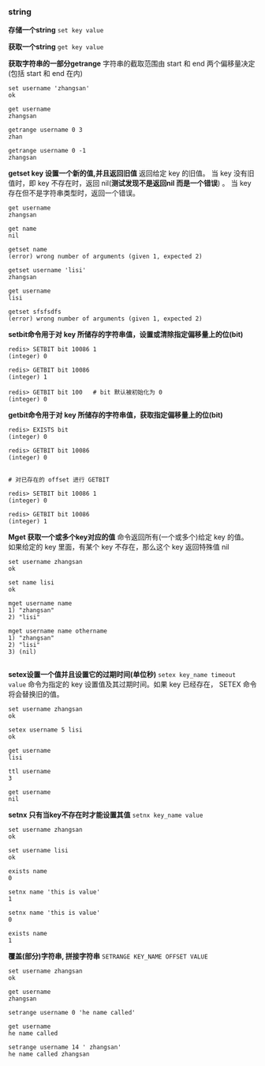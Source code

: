 ### string

**存储一个string**
`set key value`

**获取一个string**
`get key value`

**获取字符串的一部分getrange**
字符串的截取范围由 start 和 end 两个偏移量决定(包括 start 和 end 在内)

```redis
set username 'zhangsan'
ok

get username
zhangsan

getrange username 0 3
zhan

getrange username 0 -1
zhangsan

```

**getset key 设置一个新的值,并且返回旧值**
返回给定 key 的旧值。 当 key 没有旧值时，即 key 不存在时，返回 nil(**测试发现不是返回nil 而是一个错误**) 。
当 key 存在但不是字符串类型时，返回一个错误。

```redis
get username
zhangsan

get name
nil

getset name
(error) wrong number of arguments (given 1, expected 2)

getset username 'lisi'
zhangsan

get username
lisi

getset sfsfsdfs
(error) wrong number of arguments (given 1, expected 2)
```

**setbit命令用于对 key 所储存的字符串值，设置或清除指定偏移量上的位(bit)**
```redis
redis> SETBIT bit 10086 1
(integer) 0

redis> GETBIT bit 10086
(integer) 1

redis> GETBIT bit 100   # bit 默认被初始化为 0
(integer) 0
```
**getbit命令用于对 key 所储存的字符串值，获取指定偏移量上的位(bit)**
```redis
redis> EXISTS bit
(integer) 0

redis> GETBIT bit 10086
(integer) 0


# 对已存在的 offset 进行 GETBIT

redis> SETBIT bit 10086 1
(integer) 0

redis> GETBIT bit 10086
(integer) 1
```

**Mget 获取一个或多个key对应的值**
命令返回所有(一个或多个)给定 key 的值。 如果给定的 key 里面，有某个 key 不存在，那么这个 key 返回特殊值 nil 

```redis
set username zhangsan
ok

set name lisi
ok

mget username name
1) "zhangsan"
2) "lisi"

mget username name othername
1) "zhangsan"
2) "lisi"
3) (nil)


```

**setex设置一个值并且设置它的过期时间(单位秒)**
`setex key_name timeout value`
命令为指定的 key 设置值及其过期时间。如果 key 已经存在， SETEX 命令将会替换旧的值。

```redis
set username zhangsan
ok

setex username 5 lisi
ok

get username
lisi

ttl username
3

get username
nil

```

**setnx 只有当key不存在时才能设置其值**
`setnx key_name value`
```redis
set username zhangsan
ok

set username lisi
ok

exists name
0

setnx name 'this is value'
1

setnx name 'this is value'
0

exists name
1

```

**覆盖(部分)字符串, 拼接字符串**
`SETRANGE KEY_NAME OFFSET VALUE`

```redis
set username zhangsan
ok

get username
zhangsan

setrange username 0 'he name called'

get username
he name called

setrange username 14 ' zhangsan'
he name called zhangsan

```